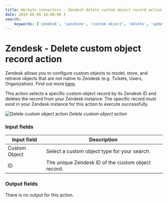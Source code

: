 ```yaml
---
title: Workato connectors - Zendesk delete custom object record action
date: 2019-06-06 18:00:00 Z
search:
    keywords: ['zendesk', 'sunshine', 'custom object', 'delete', 'update']
---
```


# Zendesk - Delete custom object record action
Zendesk allows you to configure custom objects to model, store, and retrieve objects that are not native to Zendesk (e.g. Tickets, Users, Organization).  Find out more [here](/connectors/zendesk/custom-objects.md).

This action selects a specific custom object record by its Zendesk  ID and deletes the record from your Zendesk instance. The specific record must exist in your Zendesk instance for this action to execute successfully.

![Delete custom object action](~@img/connectors/zendesk/delete-custom-object-action.png)
*Delete custom object action*

### Input fields
| Input field   | Description                                        |
|---------------|----------------------------------------------------|
| Custom Object | Select a custom object type for your search.       |
| ID            | The unique Zendesk ID of the custom object record. |

### Output fields
There is no output for this action.
